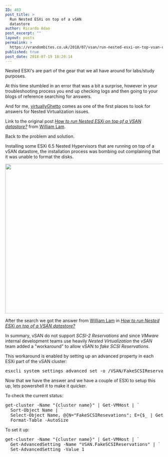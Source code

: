 ```yaml
---
ID: 483
post_title: >
  Run Nested ESXi on top of a vSAN
  datastore
author: Ricardo Adao
post_excerpt: ""
layout: posts
permalink: >
  https://vrandombites.co.uk/2018/07/vsan/run-nested-esxi-on-top-vsan-datastore/
published: true
post_date: 2018-07-19 18:20:14
---
```

Nested ESXi's are part of the gear that we all have around for labs/study purposes.

At this time stumbled in an error that was a bit a surprise, however in your troubleshooting process you end up checking logs and then going to your blogs of reference searching for answers.

And for me, <a href="https://www.virtuallyghetto.com">virtuallyGhetto</a> comes as one of the first places to look for answers for Nested Virtualization issues.

Link to the original post <a href="https://www.virtuallyghetto.com/2013/11/how-to-run-nested-esxi-on-top-of-vsan.html"><em>How to run Nested ESXi on top of a VSAN datastore?</em></a> from <a href="https://www.virtuallyghetto.com/author/lamw">William Lam</a>.

Back to the problem and solution.

Installing some ESXi 6.5 Nested Hypervisors that are running on top of a vSAN datastore, the installation process was bombing out complaining that it was unable to format the disks.

<a href="https://vrandombites.co.uk/wp-content/uploads/2018/07/nested-hyp-vsan-problem.png"><img class="alignnone size-full wp-image-486" src="https://vrandombites.co.uk/wp-content/uploads/2018/07/nested-hyp-vsan-problem.png" alt="" width="561" height="477" /></a>

After the search we got the answer from <a href="https://www.virtuallyghetto.com/author/lamw">William Lam</a> in <a href="https://www.virtuallyghetto.com/2013/11/how-to-run-nested-esxi-on-top-of-vsan.html"><em>How to run Nested ESXi on top of a VSAN datastore?</em></a>

In summary, vSAN do not support <em>SCSI-2 Reservations</em> and since <em>VMware</em> internal development teams use heavily <em>Nested Virtualization</em> the <em>vSAN</em> team added a "workaround" to allow vSAN to <em>fake SCSI Reservations</em>.

This workaround is enabled by setting up an advanced property in each ESXi part of the vSAN cluster:
<pre lang="shellscript">esxcli system settings advanced set -o /VSAN/FakeSCSIReservations -i 1</pre>
Now that we have the answer and we have a couple of ESXi to setup this up, lets powershell it to make it quicker.

To check the current status:
<pre lang="powershell">get-cluster -Name "{cluster name}" | Get-VMHost | `
  Sort-Object Name | `
  Select-Object Name, @{N="FakeSCSIResevations"; E={$_ | Get-AdvancedSetting -Name "VSAN.FakeSCSIReservations"}} | `
  Format-Table -AutoSize</pre>

To set it up:
<pre lang="powershell">get-cluster -Name "{cluster name}" | Get-VMHost | `
  Get-AdvancedSetting -Name "VSAN.FakeSCSIReservations" | `
  Set-AdvancedSetting -Value 1</pre>
